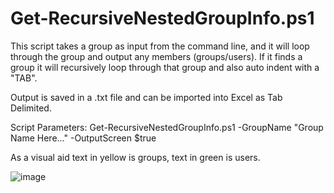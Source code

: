 # Get-RecursiveNestedGroupInfo.ps1
This script takes a group as input from the command line, and it will loop through the group and output any members (groups/users). If it finds a group it will recursively loop through that group and also auto indent with a "TAB". 

Output is saved in a .txt file and can be imported into Excel as Tab Delimited.

Script Parameters:
Get-RecursiveNestedGroupInfo.ps1 -GroupName "Group Name Here..." -OutputScreen $true

As a visual aid text in yellow is groups, text in green is users.

![image](https://user-images.githubusercontent.com/6281748/131317686-e4e59232-46e6-4be1-b738-bdcc268707bd.png)

